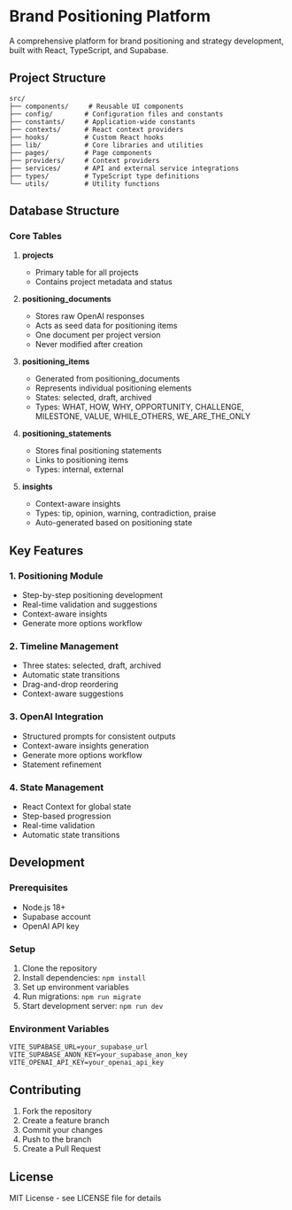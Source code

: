 # Brand Positioning Platform

A comprehensive platform for brand positioning and strategy development, built with React, TypeScript, and Supabase.

## Project Structure

```
src/
├── components/     # Reusable UI components
├── config/        # Configuration files and constants
├── constants/     # Application-wide constants
├── contexts/      # React context providers
├── hooks/         # Custom React hooks
├── lib/           # Core libraries and utilities
├── pages/         # Page components
├── providers/     # Context providers
├── services/      # API and external service integrations
├── types/         # TypeScript type definitions
└── utils/         # Utility functions
```

## Database Structure

### Core Tables

1. **projects**
   - Primary table for all projects
   - Contains project metadata and status

2. **positioning_documents**
   - Stores raw OpenAI responses
   - Acts as seed data for positioning items
   - One document per project version
   - Never modified after creation

3. **positioning_items**
   - Generated from positioning_documents
   - Represents individual positioning elements
   - States: selected, draft, archived
   - Types: WHAT, HOW, WHY, OPPORTUNITY, CHALLENGE, MILESTONE, VALUE, WHILE_OTHERS, WE_ARE_THE_ONLY

4. **positioning_statements**
   - Stores final positioning statements
   - Links to positioning items
   - Types: internal, external

5. **insights**
   - Context-aware insights
   - Types: tip, opinion, warning, contradiction, praise
   - Auto-generated based on positioning state

## Key Features

### 1. Positioning Module
- Step-by-step positioning development
- Real-time validation and suggestions
- Context-aware insights
- Generate more options workflow

### 2. Timeline Management
- Three states: selected, draft, archived
- Automatic state transitions
- Drag-and-drop reordering
- Context-aware suggestions

### 3. OpenAI Integration
- Structured prompts for consistent outputs
- Context-aware insights generation
- Generate more options workflow
- Statement refinement

### 4. State Management
- React Context for global state
- Step-based progression
- Real-time validation
- Automatic state transitions

## Development

### Prerequisites
- Node.js 18+
- Supabase account
- OpenAI API key

### Setup
1. Clone the repository
2. Install dependencies: `npm install`
3. Set up environment variables
4. Run migrations: `npm run migrate`
5. Start development server: `npm run dev`

### Environment Variables
```
VITE_SUPABASE_URL=your_supabase_url
VITE_SUPABASE_ANON_KEY=your_supabase_anon_key
VITE_OPENAI_API_KEY=your_openai_api_key
```

## Contributing

1. Fork the repository
2. Create a feature branch
3. Commit your changes
4. Push to the branch
5. Create a Pull Request

## License

MIT License - see LICENSE file for details
